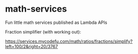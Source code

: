 # math-services
Fun little math services published as Lambda APIs

Fraction simplifier (with working out):

https://services.mycodefu.com/math/ratios/fractions/simplify?left=100/2&right=20/3767

